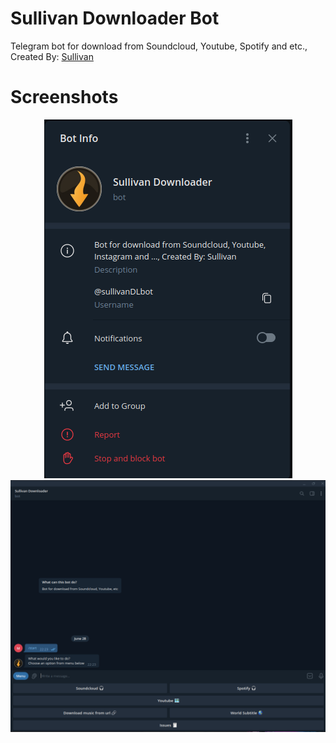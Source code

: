 # Sullivan Downloader Bot
Telegram bot for download from Soundcloud, Youtube, Spotify and etc., Created By: [Sullivan](https://t.me/Sullivan_z)
# Screenshots
<div align="center">
    <img src="/screenshots/Sullivan Downloader 2.png"</img>
    <img src="/screenshots/Sullivan Downloader 1.png"</img>
</div>
